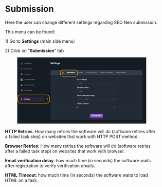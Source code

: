 # Submission

Here the user can change different settings regarding SEO Neo submission.

This menu can be found:

1\) Go to **Settings**  (main side menu)

2\) Click on "**Submission**" tab

<figure><img src="../../.gitbook/assets/settings - submission.jpg" alt=""><figcaption></figcaption></figure>

**HTTP Retries**: How many retries the software will do (software retries after a failed task step) on websites that work with HTTP POST method.

**Browser Retries**: How many retries the software will do (software retries after a failed task step) on websites that work with browser.

**Email verification delay**: how much time (in seconds) the software waits after registration to verify verification emails.

**HTML Timeout**: how much time (in seconds) the software waits to load HTML on a task.
